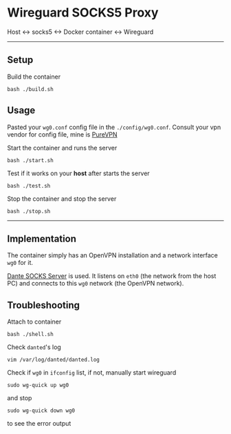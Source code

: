 # Wireguard SOCKS5 Proxy

Host <-> socks5 <-> Docker container <-> Wireguard

---

## Setup

Build the container

	bash ./build.sh

## Usage

Pasted your `wg0.conf` config file in the `./config/wg0.conf`.
Consult your vpn vendor for config file, mine is [PureVPN](https://support.purevpn.com/article-categories/getting-started/linux)

Start the container and runs the server

	bash ./start.sh

Test if it works on your **host** after starts the server

	bash ./test.sh

Stop the container and stop the server

	bash ./stop.sh

---

## Implementation

The container simply has an OpenVPN installation and a network interface `wg0` for it.

[Dante SOCKS Server](https://www.inet.no/dante/) is used. It listens on `eth0` (the network from the host PC) and connects to this `wg0` network (the OpenVPN network).


## Troubleshooting


Attach to container

    bash ./shell.sh

Check `danted`'s log

    vim /var/log/danted/danted.log

Check if `wg0` in `ifconfig` list, if not, manually start wireguard

    sudo wg-quick up wg0

and stop 

    sudo wg-quick down wg0

to see the error output
